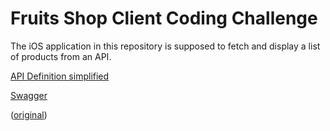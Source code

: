 # Fruits Shop Client Coding Challenge

The iOS application in this repository is supposed to fetch and display a list of products from an API.

[API Definition simplified](App/FruitsShopClient/APIClient/api-docs.yml)

[Swagger](https://app.swaggerhub.com/apis/AldrianIT/fruit-shop_api/2.0.0#/Products/getProducts)

([original](https://www.predic8.de/rest-api-public-sample.htm))
